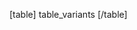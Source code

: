 [table]
table_variants
[/table]

<!-- ### Variants of concern

[table]
table_variants_of_concern
[/table]

### Variants of interest

[table]
table_variants_of_interest
[/table]

### Other variants containing >=1 RBD mutation

[table]
table_variants_other_rbd
[/table] -->
